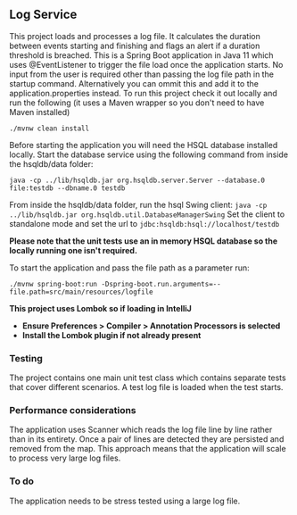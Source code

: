 ## Log Service

This project loads and processes a log file. It calculates the duration between events starting and finishing and flags an alert if a duration threshold is breached. This is a Spring Boot application in Java 11 which uses @EventListener to trigger the file load once the application starts. No input from the user is required other than passing the log file path in the startup command. Alternatively you can ommit this and add it to the application.properties instead. To run this project check it out locally and run the following (it uses a Maven wrapper so you don't need to have Maven installed)

`./mvnw clean install`

Before starting the application you will need the HSQL database installed locally. Start the database service using the following command from inside the hsqldb/data folder:

`java -cp ../lib/hsqldb.jar org.hsqldb.server.Server --database.0 file:testdb --dbname.0 testdb`

From inside the hsqldb/data folder, run the hsql Swing client:
`java -cp ../lib/hsqldb.jar org.hsqldb.util.DatabaseManagerSwing`
Set the client to standalone mode and set the url to 
`jdbc:hsqldb:hsql://localhost/testdb`


**Please note that the unit tests use an in memory HSQL database so the locally running one isn't required.**

To start the application and pass the file path as a parameter run:

`./mvnw spring-boot:run -Dspring-boot.run.arguments=--file.path=src/main/resources/logfile`

**This project uses Lombok so if loading in IntelliJ**
* **Ensure Preferences > Compiler > Annotation Processors is selected**
* **Install the Lombok plugin if not already present**

### Testing 

The project contains one main unit test class which contains separate tests that cover different scenarios. A test log file is loaded when the test starts.

### Performance considerations

The application uses Scanner which reads the log file line by line rather than in its entirety. Once a pair of lines are detected they are persisted and removed from the map. This approach means that the application will scale to process very large log files.

### To do

The application needs to be stress tested using a large log file.

